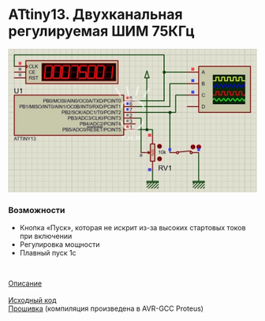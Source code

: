 # ATtiny13. Двухканальная регулируемая ШИМ 75КГц

![](schem.jpg)<br/>

### Возможности
- Кнопка «Пуск», которая не искрит из-за высоких стартовых токов при включении
- Регулировка мощности
- Плавный пуск 1с

<br/>

[Описание](https://dzen.ru/a/Z3fmRHsyb0QHDIKa)<br/><br/>
[Исходный код](main.c)<br/>
[Прошивка](main.hex) (компиляция произведена в AVR-GCC Proteus)